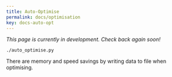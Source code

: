 ```yaml
---
title: Auto-Optimise
permalink: docs/optimisation
key: docs-auto-opt
---
```


*This page is currently in development. Check back again soon!*











`./auto_optimise.py`

There are memory and speed savings by writing data to file when optimising.

